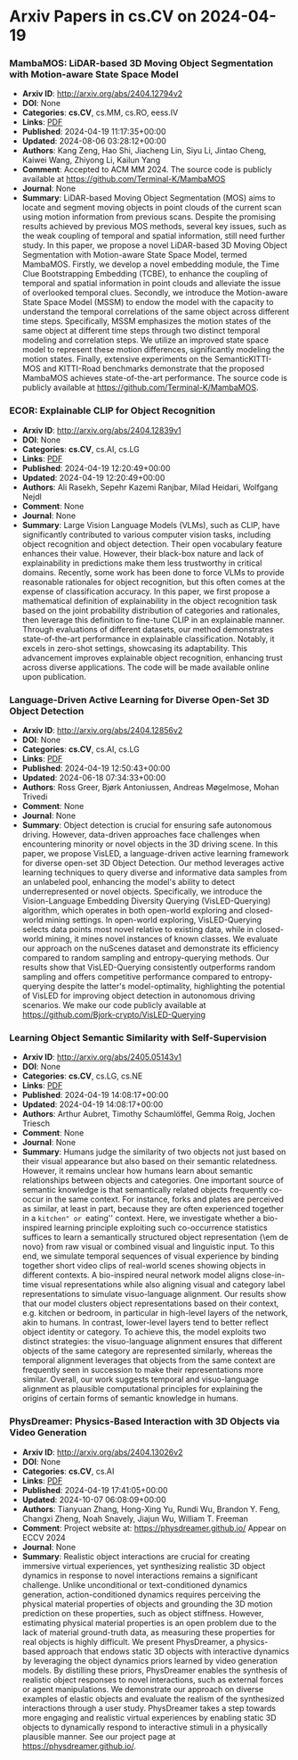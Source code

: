 # Arxiv Papers in cs.CV on 2024-04-19
### MambaMOS: LiDAR-based 3D Moving Object Segmentation with Motion-aware State Space Model
- **Arxiv ID**: http://arxiv.org/abs/2404.12794v2
- **DOI**: None
- **Categories**: **cs.CV**, cs.MM, cs.RO, eess.IV
- **Links**: [PDF](http://arxiv.org/pdf/2404.12794v2)
- **Published**: 2024-04-19 11:17:35+00:00
- **Updated**: 2024-08-06 03:28:12+00:00
- **Authors**: Kang Zeng, Hao Shi, Jiacheng Lin, Siyu Li, Jintao Cheng, Kaiwei Wang, Zhiyong Li, Kailun Yang
- **Comment**: Accepted to ACM MM 2024. The source code is publicly available at
  https://github.com/Terminal-K/MambaMOS
- **Journal**: None
- **Summary**: LiDAR-based Moving Object Segmentation (MOS) aims to locate and segment moving objects in point clouds of the current scan using motion information from previous scans. Despite the promising results achieved by previous MOS methods, several key issues, such as the weak coupling of temporal and spatial information, still need further study. In this paper, we propose a novel LiDAR-based 3D Moving Object Segmentation with Motion-aware State Space Model, termed MambaMOS. Firstly, we develop a novel embedding module, the Time Clue Bootstrapping Embedding (TCBE), to enhance the coupling of temporal and spatial information in point clouds and alleviate the issue of overlooked temporal clues. Secondly, we introduce the Motion-aware State Space Model (MSSM) to endow the model with the capacity to understand the temporal correlations of the same object across different time steps. Specifically, MSSM emphasizes the motion states of the same object at different time steps through two distinct temporal modeling and correlation steps. We utilize an improved state space model to represent these motion differences, significantly modeling the motion states. Finally, extensive experiments on the SemanticKITTI-MOS and KITTI-Road benchmarks demonstrate that the proposed MambaMOS achieves state-of-the-art performance. The source code is publicly available at https://github.com/Terminal-K/MambaMOS.



### ECOR: Explainable CLIP for Object Recognition
- **Arxiv ID**: http://arxiv.org/abs/2404.12839v1
- **DOI**: None
- **Categories**: **cs.CV**, cs.AI, cs.LG
- **Links**: [PDF](http://arxiv.org/pdf/2404.12839v1)
- **Published**: 2024-04-19 12:20:49+00:00
- **Updated**: 2024-04-19 12:20:49+00:00
- **Authors**: Ali Rasekh, Sepehr Kazemi Ranjbar, Milad Heidari, Wolfgang Nejdl
- **Comment**: None
- **Journal**: None
- **Summary**: Large Vision Language Models (VLMs), such as CLIP, have significantly contributed to various computer vision tasks, including object recognition and object detection. Their open vocabulary feature enhances their value. However, their black-box nature and lack of explainability in predictions make them less trustworthy in critical domains. Recently, some work has been done to force VLMs to provide reasonable rationales for object recognition, but this often comes at the expense of classification accuracy. In this paper, we first propose a mathematical definition of explainability in the object recognition task based on the joint probability distribution of categories and rationales, then leverage this definition to fine-tune CLIP in an explainable manner. Through evaluations of different datasets, our method demonstrates state-of-the-art performance in explainable classification. Notably, it excels in zero-shot settings, showcasing its adaptability. This advancement improves explainable object recognition, enhancing trust across diverse applications. The code will be made available online upon publication.



### Language-Driven Active Learning for Diverse Open-Set 3D Object Detection
- **Arxiv ID**: http://arxiv.org/abs/2404.12856v2
- **DOI**: None
- **Categories**: **cs.CV**, cs.AI, cs.LG
- **Links**: [PDF](http://arxiv.org/pdf/2404.12856v2)
- **Published**: 2024-04-19 12:50:43+00:00
- **Updated**: 2024-06-18 07:34:33+00:00
- **Authors**: Ross Greer, Bjørk Antoniussen, Andreas Møgelmose, Mohan Trivedi
- **Comment**: None
- **Journal**: None
- **Summary**: Object detection is crucial for ensuring safe autonomous driving. However, data-driven approaches face challenges when encountering minority or novel objects in the 3D driving scene. In this paper, we propose VisLED, a language-driven active learning framework for diverse open-set 3D Object Detection. Our method leverages active learning techniques to query diverse and informative data samples from an unlabeled pool, enhancing the model's ability to detect underrepresented or novel objects. Specifically, we introduce the Vision-Language Embedding Diversity Querying (VisLED-Querying) algorithm, which operates in both open-world exploring and closed-world mining settings. In open-world exploring, VisLED-Querying selects data points most novel relative to existing data, while in closed-world mining, it mines novel instances of known classes. We evaluate our approach on the nuScenes dataset and demonstrate its efficiency compared to random sampling and entropy-querying methods. Our results show that VisLED-Querying consistently outperforms random sampling and offers competitive performance compared to entropy-querying despite the latter's model-optimality, highlighting the potential of VisLED for improving object detection in autonomous driving scenarios. We make our code publicly available at https://github.com/Bjork-crypto/VisLED-Querying



### Learning Object Semantic Similarity with Self-Supervision
- **Arxiv ID**: http://arxiv.org/abs/2405.05143v1
- **DOI**: None
- **Categories**: **cs.CV**, cs.LG, cs.NE
- **Links**: [PDF](http://arxiv.org/pdf/2405.05143v1)
- **Published**: 2024-04-19 14:08:17+00:00
- **Updated**: 2024-04-19 14:08:17+00:00
- **Authors**: Arthur Aubret, Timothy Schaumlöffel, Gemma Roig, Jochen Triesch
- **Comment**: None
- **Journal**: None
- **Summary**: Humans judge the similarity of two objects not just based on their visual appearance but also based on their semantic relatedness. However, it remains unclear how humans learn about semantic relationships between objects and categories. One important source of semantic knowledge is that semantically related objects frequently co-occur in the same context. For instance, forks and plates are perceived as similar, at least in part, because they are often experienced together in a ``kitchen" or ``eating'' context. Here, we investigate whether a bio-inspired learning principle exploiting such co-occurrence statistics suffices to learn a semantically structured object representation {\em de novo} from raw visual or combined visual and linguistic input. To this end, we simulate temporal sequences of visual experience by binding together short video clips of real-world scenes showing objects in different contexts. A bio-inspired neural network model aligns close-in-time visual representations while also aligning visual and category label representations to simulate visuo-language alignment. Our results show that our model clusters object representations based on their context, e.g. kitchen or bedroom, in particular in high-level layers of the network, akin to humans. In contrast, lower-level layers tend to better reflect object identity or category. To achieve this, the model exploits two distinct strategies: the visuo-language alignment ensures that different objects of the same category are represented similarly, whereas the temporal alignment leverages that objects from the same context are frequently seen in succession to make their representations more similar. Overall, our work suggests temporal and visuo-language alignment as plausible computational principles for explaining the origins of certain forms of semantic knowledge in humans.



### PhysDreamer: Physics-Based Interaction with 3D Objects via Video Generation
- **Arxiv ID**: http://arxiv.org/abs/2404.13026v2
- **DOI**: None
- **Categories**: **cs.CV**, cs.AI
- **Links**: [PDF](http://arxiv.org/pdf/2404.13026v2)
- **Published**: 2024-04-19 17:41:05+00:00
- **Updated**: 2024-10-07 06:08:09+00:00
- **Authors**: Tianyuan Zhang, Hong-Xing Yu, Rundi Wu, Brandon Y. Feng, Changxi Zheng, Noah Snavely, Jiajun Wu, William T. Freeman
- **Comment**: Project website at: https://physdreamer.github.io/ Appear on ECCV
  2024
- **Journal**: None
- **Summary**: Realistic object interactions are crucial for creating immersive virtual experiences, yet synthesizing realistic 3D object dynamics in response to novel interactions remains a significant challenge. Unlike unconditional or text-conditioned dynamics generation, action-conditioned dynamics requires perceiving the physical material properties of objects and grounding the 3D motion prediction on these properties, such as object stiffness. However, estimating physical material properties is an open problem due to the lack of material ground-truth data, as measuring these properties for real objects is highly difficult. We present PhysDreamer, a physics-based approach that endows static 3D objects with interactive dynamics by leveraging the object dynamics priors learned by video generation models. By distilling these priors, PhysDreamer enables the synthesis of realistic object responses to novel interactions, such as external forces or agent manipulations. We demonstrate our approach on diverse examples of elastic objects and evaluate the realism of the synthesized interactions through a user study. PhysDreamer takes a step towards more engaging and realistic virtual experiences by enabling static 3D objects to dynamically respond to interactive stimuli in a physically plausible manner. See our project page at https://physdreamer.github.io/.



